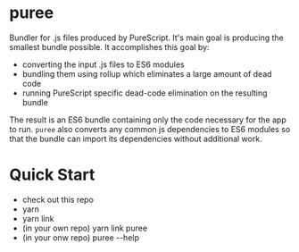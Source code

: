 # puree

Bundler for .js files produced by PureScript.  It's main goal is producing the smallest
bundle possible.  It accomplishes this goal by:
- converting the input .js files to ES6 modules
- bundling them using rollup which eliminates a large amount of dead code
- running PureScript specific dead-code elimination on the resulting bundle

The result is an ES6 bundle containing only the code necessary for the app to run.
`puree` also converts any common js dependencies to ES6 modules so that the bundle
can import its dependencies without additional work.

# Quick Start

- check out this repo
- yarn
- yarn link
- (in your own repo) yarn link puree
- (in your onw repo) puree --help
